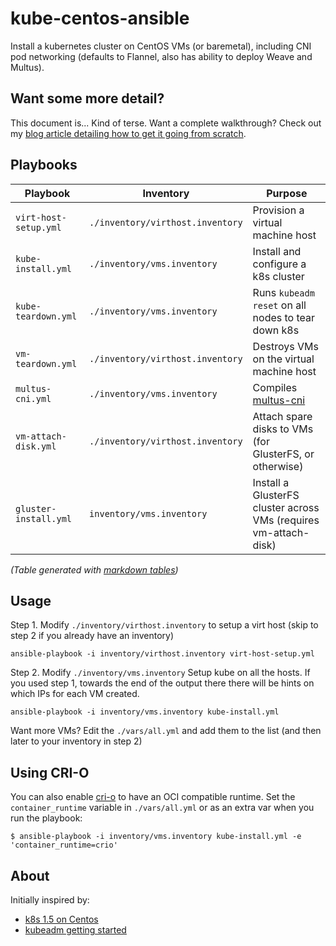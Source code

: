 # kube-centos-ansible

Install a kubernetes cluster on CentOS VMs (or baremetal), including CNI pod networking (defaults to Flannel, also has ability to deploy Weave and Multus).

## Want some more detail?

This document is... Kind of terse. Want a complete walkthrough? Check out my [blog article detailing how to get it going from scratch](http://dougbtv.com/nfvpe/2017/02/16/kubernetes-1.5-centos/).

## Playbooks

| Playbook              | Inventory                        | Purpose                                                          |
|-----------------------|----------------------------------|------------------------------------------------------------------|
| `virt-host-setup.yml` | `./inventory/virthost.inventory` | Provision a virtual machine host                                 |
| `kube-install.yml`    | `./inventory/vms.inventory`      | Install and configure a k8s cluster                              |
| `kube-teardown.yml`   | `./inventory/vms.inventory`      | Runs `kubeadm reset` on all nodes to tear down k8s               |
| `vm-teardown.yml`     | `./inventory/virthost.inventory` | Destroys VMs on the virtual machine host                         |
| `multus-cni.yml`      | `./inventory/vms.inventory`      | Compiles [multus-cni](https://github.com/Intel-Corp/multus-cni)  |
| `vm-attach-disk.yml`  | `./inventory/virthost.inventory` | Attach spare disks to VMs (for GlusterFS, or otherwise)          |
| `gluster-install.yml` | `inventory/vms.inventory`        | Install a GlusterFS cluster across VMs (requires vm-attach-disk) |


*(Table generated with [markdown tables](http://www.tablesgenerator.com/markdown_tables))*

## Usage

Step 1. Modify `./inventory/virthost.inventory` to setup a virt host (skip to step 2 if you already have an inventory)

```
ansible-playbook -i inventory/virthost.inventory virt-host-setup.yml 
```

Step 2. Modify `./inventory/vms.inventory` Setup kube on all the hosts. If you used step 1, towards the end of the output there there will be hints on which IPs for each VM created.

```
ansible-playbook -i inventory/vms.inventory kube-install.yml
```

Want more VMs? Edit the `./vars/all.yml` and add them to the list (and then later to your inventory in step 2)

## Using CRI-O

You can also enable [cri-o](http://cri-o.io/) to have an OCI compatible runtime. Set the `container_runtime` variable in `./vars/all.yml` or as an extra var when you run the playbook: 

```
$ ansible-playbook -i inventory/vms.inventory kube-install.yml -e 'container_runtime=crio'
```


## About

Initially inspired by:

* [k8s 1.5 on Centos](http://linoxide.com/containers/setup-kubernetes-kubeadm-centos/)
* [kubeadm getting started](https://kubernetes.io/docs/getting-started-guides/kubeadm/)



